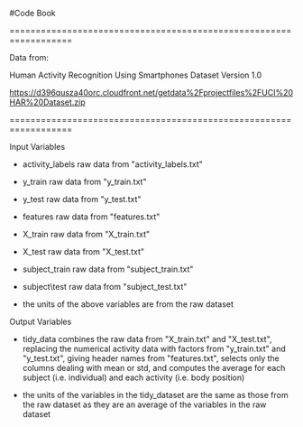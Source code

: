 #Code Book

==================================================================

Data from:

Human Activity Recognition Using Smartphones Dataset
Version 1.0

https://d396qusza40orc.cloudfront.net/getdata%2Fprojectfiles%2FUCI%20HAR%20Dataset.zip

==================================================================

Input Variables

* activity\_labels raw data from "activity_labels.txt"
* y\_train raw data from "y\_train.txt"
* y\_test raw data from "y\_test.txt"

* features raw data from "features.txt"
* X\_train raw data from "X\_train.txt"
* X\_test raw data from "X\_test.txt"

* subject\_train raw data from "subject\_train.txt"
* subject\test raw data from "subject\_test.txt"

* the units of the above variables are from the raw dataset

Output Variables

* tidy_data combines the raw data from "X\_train.txt" and "X\_test.txt", replacing the numerical activity data with factors from "y\_train.txt" and "y\_test.txt", giving header names from "features.txt", selects only the columns dealing with mean or std, and computes the average for each subject (i.e. individual) and each activity (i.e. body position)

* the units of the variables in the tidy_dataset are the same as those from the raw dataset as they are an average of the variables in the raw dataset




